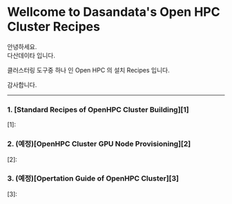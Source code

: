 # Wellcome to Dasandata's Open HPC Cluster Recipes
안녕하세요.  
다산데이타 입니다.  

클러스터링 도구중 하나 인 Open HPC 의 설치 Recipes 입니다.  

감사합니다.
***

### 1. [Standard Recipes of OpenHPC Cluster Building][1]
[1]:

### 2. (예정)[OpenHPC Cluster GPU Node Provisioning][2]
[2]:

### 3. (예정)[Opertation Guide of OpenHPC Cluster][3]
[3]:
